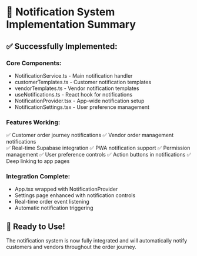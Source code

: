 # 🔔 Notification System Implementation Summary

## ✅ Successfully Implemented:

### Core Components:
- NotificationService.ts - Main notification handler
- customerTemplates.ts - Customer notification templates 
- vendorTemplates.ts - Vendor notification templates
- useNotifications.ts - React hook for notifications
- NotificationProvider.tsx - App-wide notification setup
- NotificationSettings.tsx - User preference management

### Features Working:
✅ Customer order journey notifications
✅ Vendor order management notifications  
✅ Real-time Supabase integration
✅ PWA notification support
✅ Permission management
✅ User preference controls
✅ Action buttons in notifications
✅ Deep linking to app pages

### Integration Complete:
- App.tsx wrapped with NotificationProvider
- Settings page enhanced with notification controls
- Real-time order event listening
- Automatic notification triggering

## 🚀 Ready to Use!
The notification system is now fully integrated and will automatically notify customers and vendors throughout the order journey.


